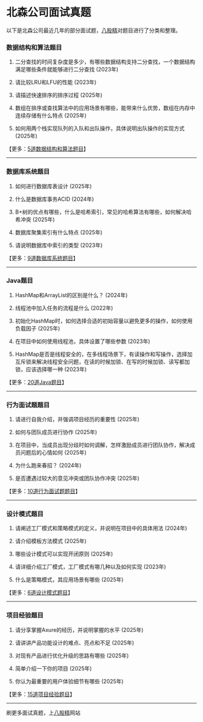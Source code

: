 # 北森公司面试真题

以下是北森公司最近几年的部分面试题，[八股精](https://www.bagujing.com)对题目进行了分类和整理。

### 数据结构和算法题目

1. 二分查找的时间复杂度是多少，有哪些数据结构支持二分查找，一个数据结构满足哪些条件就能够进行二分查找 (2023年) 

2. 请比较LRU和LFU的性能 (2023年) 

3. 请描述快速排序的排序过程 (2025年) 

4. 数组在排序或查找算法中的应用场景有哪些，能带来什么优势，数组在内存中连续存储有什么特点 (2025年) 

5. 如何用两个栈实现队列的入队和出队操作，具体说明出队操作的实现方式 (2025年) 

【更多：[5道数据结构和算法题目](https://www.bagujing.com/companies)】


---

### 数据库系统题目

1. 如何进行数据库表设计 (2025年) 

2. 什么是数据库事务ACID (2024年) 

3. B+树的优点有哪些，什么是哈希索引，常见的哈希算法有哪些，如何解决哈希冲突 (2025年) 

4. 数据库聚集索引有什么特点 (2025年) 

5. 请说明数据库中索引的类型 (2023年) 

【更多：[9道数据库系统题目](https://www.bagujing.com/companies)】


---

### Java题目

1. HashMap和ArrayList的区别是什么？ (2024年) 

2. 线程池中加入任务的流程是什么 (2022年) 

3. 初始化HashMap时，如何选择合适的初始容量以避免更多的操作，如何使用负载因子 (2025年) 

4. 在项目中如何使用线程池，具体设置了哪些参数 (2023年) 

5. HashMap是否是线程安全的，在多线程场景下，有读操作和写操作，选择加互斥锁来解决线程安全问题，在读的时候加锁、在写的时候加锁、读写都加锁，应该选择哪一种 (2023年) 

【更多：[20道Java题目](https://www.bagujing.com/companies)】


---

### 行为面试题题目

1. 请进行自我介绍，并强调项目经历的重要性 (2025年) 

2. 如何与团队成员进行协作 (2025年) 

3. 在项目中，当成员出现分歧时如何调解，怎样激励成员进行团队协作，解决成员问题后的心情如何 (2025年) 

4. 为什么跑来春招？ (2024年) 

5. 是否遭遇过较大的意见冲突或团队协作冲突 (2025年) 

【更多：[10道行为面试题题目](https://www.bagujing.com/companies)】


---

### 设计模式题目

1. 请阐述工厂模式和策略模式的定义，并说明在项目中的具体用法 (2024年) 

2. 请介绍模板方法模式 (2025年) 

3. 哪些设计模式可以实现开闭原则 (2025年) 

4. 请详细介绍工厂模式，工厂模式有哪几种以及如何实现 (2023年) 

5. 什么是策略模式，其应用场景有哪些 (2025年) 

【更多：[6道设计模式题目](https://www.bagujing.com/companies)】


---

### 项目经验题目

1. 请分享掌握Axure的经历，并说明掌握的水平 (2025年) 

2. 请讲讲产品功能设计的难点、亮点和不足 (2025年) 

3. 对现有产品进行优化升级的思路有哪些 (2025年) 

4. 简单介绍一下你的项目 (2025年) 

5. 你认为最重要的用户体验细节有哪些 (2025年) 

【更多：[15道项目经验题目](https://www.bagujing.com/companies)】


---

刷更多面试真题，上[八股精](https://www.bagujing.com)网站